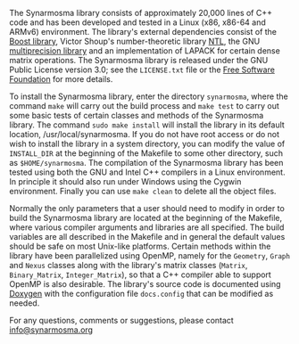 The Synarmosma library consists of approximately 20,000 lines of C++ code and has been developed
and tested in a Linux (x86, x86-64 and ARMv6) environment. The library's external dependencies
consist of the [Boost library](www.boost.org), Victor Shoup's number-theoretic library [NTL](www.shoup.net/ntl),
the GNU [multiprecision library](www.gmplib.org) and an implementation of LAPACK for certain dense
matrix operations. The Synarmosma library is released under the GNU Public License version 3.0;
see the <code>LICENSE.txt</code> file or the [Free Software Foundation](www.fsf.org/licensing) for
more details.   

To install the Synarmosma library, enter the directory <code>synarmosma</code>, where the command
<code>make</code> will carry out the build process and <code>make test</code> to carry out some basic
tests of certain classes and methods of the Synarmosma library. The command <code>sudo make install</code>
will install the library in its default location, /usr/local/synarmosma. If you do not have root access
or do not wish to install the library in a system directory, you can modify the value of <code>INSTALL_DIR</code>
at the beginning of the Makefile to some other directory, such as <code>$HOME/synarmosma</code>. The
compilation of the Synarmosma library has been tested using both the GNU and Intel C++ compilers in a
Linux environment. In principle it should also run under Windows using the Cygwin environment. Finally
you can use <code>make clean</code> to delete all the object files.   

Normally the only parameters that a user should need to modify in order to build the Synarmosma library
are located at the beginning of the Makefile, where various compiler arguments and libraries are all
specified. The build variables are all described in the Makefile and in general the default values should
be safe on most Unix-like platforms. Certain methods within the library have been parallelized using
OpenMP, namely for the <code>Geometry</code>, <code>Graph</code> and <code>Nexus</code> classes along 
with the library's matrix classes (<code>Matrix</code>, <code>Binary_Matrix</code>, <code>Integer_Matrix</code>), 
so that a C++ compiler able to support OpenMP is also desirable. The library's source code is
documented using [Doxygen](doxygen.nl) with the configuration file <code>docs.config</code> that can be
modified as needed.

For any questions, comments or suggestions, please contact <info@synarmosma.org>
